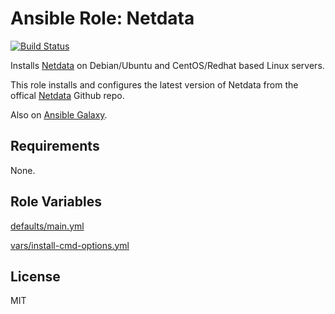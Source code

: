 # Ansible Role: Netdata

[![Build Status](https://travis-ci.org/hwwilliams/ansible-role-netdata.svg?branch=master)](https://travis-ci.org/hwwilliams/ansible-role-netdata)

Installs [Netdata](https://my-netdata.io/) on Debian/Ubuntu and CentOS/Redhat based Linux servers.

This role installs and configures the latest version of Netdata from the offical [Netdata](https://github.com/netdata/netdata) Github repo.

Also on [Ansible Galaxy](https://galaxy.ansible.com/hwwilliams/netdata).

## Requirements

None.

## Role Variables

[defaults/main.yml](defaults/main.yml)

[vars/install-cmd-options.yml](vars/install-cmd-options.yml)

## License

MIT